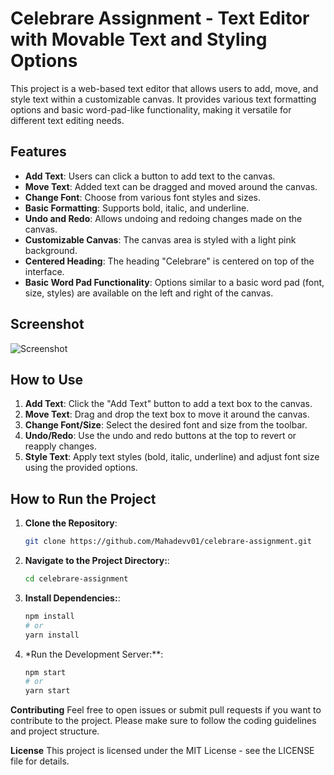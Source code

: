 # Celebrare Assignment - Text Editor with Movable Text and Styling Options

This project is a web-based text editor that allows users to add, move, and style text within a customizable canvas. It provides various text formatting options and basic word-pad-like functionality, making it versatile for different text editing needs.

## Features

- **Add Text**: Users can click a button to add text to the canvas.
- **Move Text**: Added text can be dragged and moved around the canvas.
- **Change Font**: Choose from various font styles and sizes.
- **Basic Formatting**: Supports bold, italic, and underline.
- **Undo and Redo**: Allows undoing and redoing changes made on the canvas.
- **Customizable Canvas**: The canvas area is styled with a light pink background.
- **Centered Heading**: The heading "Celebrare" is centered on top of the interface.
- **Basic Word Pad Functionality**: Options similar to a basic word pad (font, size, styles) are available on the left and right of the canvas.

## Screenshot

![Screenshot](https://github.com/user-attachments/assets/328f39b3-c749-4c5f-83b4-d08293ee487b)

## How to Use

1. **Add Text**: Click the "Add Text" button to add a text box to the canvas.
2. **Move Text**: Drag and drop the text box to move it around the canvas.
3. **Change Font/Size**: Select the desired font and size from the toolbar.
4. **Undo/Redo**: Use the undo and redo buttons at the top to revert or reapply changes.
5. **Style Text**: Apply text styles (bold, italic, underline) and adjust font size using the provided options.

## How to Run the Project

1. **Clone the Repository**:

   ```bash
   git clone https://github.com/Mahadevv01/celebrare-assignment.git
   
2. **Navigate to the Project Directory:**:

   ```bash
   cd celebrare-assignment

3. **Install Dependencies:**:

   ```bash
   npm install
   # or
   yarn install

4. *Run the Development Server:**:

   ```bash
   npm start
   # or
   yarn start
   
 **Contributing**
Feel free to open issues or submit pull requests if you want to contribute to the project. Please make sure to follow the coding guidelines and project structure.

**License**
This project is licensed under the MIT License - see the LICENSE file for details.
 


   


   


